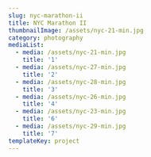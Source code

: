 ```yaml
---
slug: nyc-marathon-ii
title: NYC Marathon II
thumbnailImage: /assets/nyc-21-min.jpg
category: photography
mediaList:
  - media: /assets/nyc-21-min.jpg
    title: '1'
  - media: /assets/nyc-27-min.jpg
    title: '2'
  - media: /assets/nyc-28-min.jpg
    title: '3'
  - media: /assets/nyc-26-min.jpg
    title: '4'
  - media: /assets/nyc-23-min.jpg
    title: '6'
  - media: /assets/nyc-29-min.jpg
    title: '7'
templateKey: project
---
```


